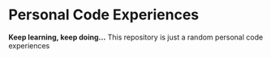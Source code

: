 # Personal Code Experiences
**Keep learning, keep doing...**
This repository is just a random personal code experiences
